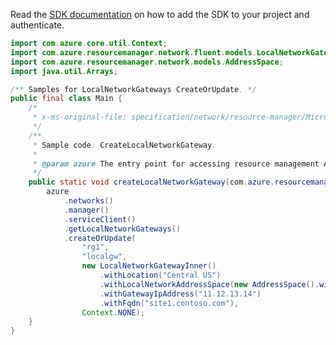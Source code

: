 Read the [SDK documentation](https://github.com/Azure/azure-sdk-for-java/blob/azure-resourcemanager_2.14.0/sdk/resourcemanager/azure-resourcemanager/README.md) on how to add the SDK to your project and authenticate.

```java
import com.azure.core.util.Context;
import com.azure.resourcemanager.network.fluent.models.LocalNetworkGatewayInner;
import com.azure.resourcemanager.network.models.AddressSpace;
import java.util.Arrays;

/** Samples for LocalNetworkGateways CreateOrUpdate. */
public final class Main {
    /*
     * x-ms-original-file: specification/network/resource-manager/Microsoft.Network/stable/2021-05-01/examples/LocalNetworkGatewayCreate.json
     */
    /**
     * Sample code: CreateLocalNetworkGateway.
     *
     * @param azure The entry point for accessing resource management APIs in Azure.
     */
    public static void createLocalNetworkGateway(com.azure.resourcemanager.AzureResourceManager azure) {
        azure
            .networks()
            .manager()
            .serviceClient()
            .getLocalNetworkGateways()
            .createOrUpdate(
                "rg1",
                "localgw",
                new LocalNetworkGatewayInner()
                    .withLocation("Central US")
                    .withLocalNetworkAddressSpace(new AddressSpace().withAddressPrefixes(Arrays.asList("10.1.0.0/16")))
                    .withGatewayIpAddress("11.12.13.14")
                    .withFqdn("site1.contoso.com"),
                Context.NONE);
    }
}
```
